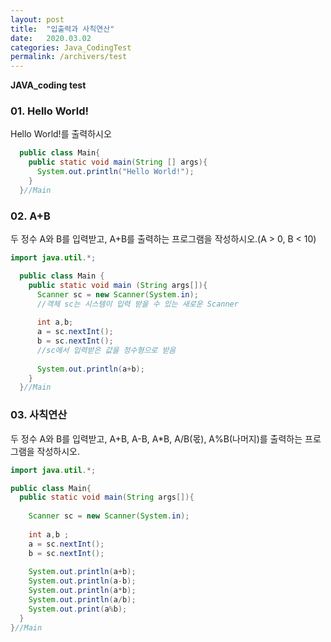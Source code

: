 ```yaml
---
layout: post
title:  "입출력과 사칙연산"
date:   2020.03.02
categories: Java_CodingTest
permalink: /archivers/test
---
```

**JAVA_coding test**    

### 01. Hello World!

Hello World!를 출력하시오

~~~java
  public class Main{
    public static void main(String [] args){
      System.out.println("Hello World!");
    }
  }//Main
~~~

### 02. A+B
두 정수 A와 B를 입력받고, A+B를 출력하는 프로그램을 작성하시오.(A > 0, B < 10)

~~~java
import java.util.*;

  public class Main {
    public static void main (String args[]){
      Scanner sc = new Scanner(System.in);
      //객체 sc는 시스템이 입력 받을 수 있는 새로운 Scanner
      
      int a,b;
      a = sc.nextInt();
      b = sc.nextInt();
      //sc에서 입력받은 값을 정수형으로 받음
      
      System.out.println(a+b);
    }
  }//Main
~~~
  
### 03. 사칙연산
두 정수 A와 B를 입력받고, A+B, A-B, A*B, A/B(몫), A%B(나머지)를 출력하는 프로그램을 작성하시오.

~~~java
import java.util.*;

public class Main{
  public static void main(String args[]){
    
    Scanner sc = new Scanner(System.in);
    
    int a,b ;
    a = sc.nextInt();
    b = sc.nextInt();
    
    System.out.println(a+b);
    System.out.println(a-b);
    System.out.println(a*b);
    System.out.println(a/b);
    System.out.print(a%b);
  }
}//Main
~~~


